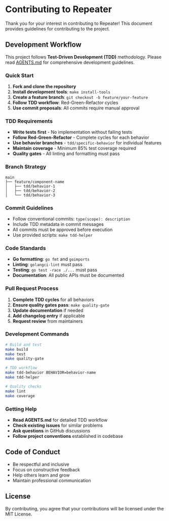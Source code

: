 # Contributing to Repeater

Thank you for your interest in contributing to Repeater! This document provides guidelines for contributing to the project.

## Development Workflow

This project follows **Test-Driven Development (TDD)** methodology. Please read [AGENTS.md](AGENTS.md) for comprehensive development guidelines.

### Quick Start

1. **Fork and clone the repository**
2. **Install development tools**: `make install-tools`
3. **Create a feature branch**: `git checkout -b feature/your-feature`
4. **Follow TDD workflow**: Red-Green-Refactor cycles
5. **Use commit proposals**: All commits require manual approval

### TDD Requirements

- **Write tests first** - No implementation without failing tests
- **Follow Red-Green-Refactor** - Complete cycles for each behavior
- **Use behavior branches** - `tdd/specific-behavior` for individual features
- **Maintain coverage** - Minimum 85% test coverage required
- **Quality gates** - All linting and formatting must pass

### Branch Strategy

```
main
├── feature/component-name
│   ├── tdd/behavior-1
│   ├── tdd/behavior-2
│   └── tdd/behavior-3
```

### Commit Guidelines

- Follow conventional commits: `type(scope): description`
- Include TDD metadata in commit messages
- All commits must be approved before execution
- Use provided scripts: `make tdd-helper`

### Code Standards

- **Go formatting**: `go fmt` and `goimports`
- **Linting**: `golangci-lint` must pass
- **Testing**: `go test -race ./...` must pass
- **Documentation**: All public APIs must be documented

### Pull Request Process

1. **Complete TDD cycles** for all behaviors
2. **Ensure quality gates pass**: `make quality-gate`
3. **Update documentation** if needed
4. **Add changelog entry** if applicable
5. **Request review** from maintainers

### Development Commands

```bash
# Build and test
make build
make test
make quality-gate

# TDD workflow
make tdd-behavior BEHAVIOR=behavior-name
make tdd-helper

# Quality checks
make lint
make coverage
```

### Getting Help

- **Read AGENTS.md** for detailed TDD workflow
- **Check existing issues** for similar problems
- **Ask questions** in GitHub discussions
- **Follow project conventions** established in codebase

## Code of Conduct

- Be respectful and inclusive
- Focus on constructive feedback
- Help others learn and grow
- Maintain professional communication

## License

By contributing, you agree that your contributions will be licensed under the MIT License.